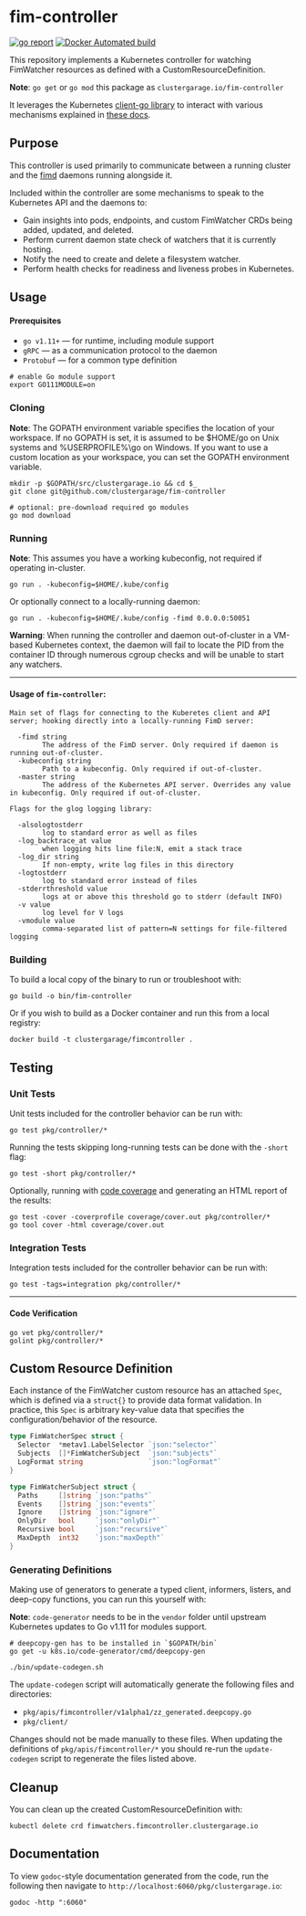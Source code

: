 # fim-controller

[![go report](https://goreportcard.com/badge/github.com/clustergarage/fim-controller?style=flat-square)](https://goreportcard.com/report/github.com/clustergarage/fim-controller)
[![Docker Automated build](https://img.shields.io/docker/build/clustergarage/fim-controller.svg?style=flat-square)](https://hub.docker.com/r/clustergarage/fim-controller)

This repository implements a Kubernetes controller for watching FimWatcher resources as defined with a CustomResourceDefinition.

**Note**: `go get` or `go mod` this package as `clustergarage.io/fim-controller`

It leverages the Kubernetes [client-go library](https://github.com/kubernetes/client-go/tree/master/tools/cache) to interact with various mechanisms explained in [these docs](https://github.com/kubernetes/sample-controller/blob/master/docs/controller-client-go.md).

## Purpose

This controller is used primarily to communicate between a running cluster and the [fimd](https://github.com/clustergarage/fimd) daemons running alongside it.

Included within the controller are some mechanisms to speak to the Kubernetes API and the daemons to:

- Gain insights into pods, endpoints, and custom FimWatcher CRDs being added, updated, and deleted.
- Perform current daemon state check of watchers that it is currently hosting.
- Notify the need to create and delete a filesystem watcher.
- Perform health checks for readiness and liveness probes in Kubernetes.

## Usage

#### Prerequisites

- `go v1.11+` &mdash; for runtime, including module support
- `gRPC` &mdash; as a communication protocol to the daemon
- `Protobuf` &mdash; for a common type definition

```
# enable Go module support
export GO111MODULE=on
```

### Cloning

**Note**: The GOPATH environment variable specifies the location of your workspace. If no GOPATH is set, it is assumed to be $HOME/go on Unix systems and %USERPROFILE%\go on Windows. If you want to use a custom location as your workspace, you can set the GOPATH environment variable.

```
mkdir -p $GOPATH/src/clustergarage.io && cd $_
git clone git@github.com/clustergarage/fim-controller

# optional: pre-download required go modules
go mod download
```

### Running

**Note**: This assumes you have a working kubeconfig, not required if operating in-cluster.

```
go run . -kubeconfig=$HOME/.kube/config
```

Or optionally connect to a locally-running daemon:

```
go run . -kubeconfig=$HOME/.kube/config -fimd 0.0.0.0:50051
```

**Warning**: When running the controller and daemon out-of-cluster in a VM-based Kubernetes context, the daemon will fail to locate the PID from the container ID through numerous cgroup checks and will be unable to start any watchers.

---

#### Usage of `fim-controller`:

```
Main set of flags for connecting to the Kuberetes client and API server; hooking directly into a locally-running FimD server:

  -fimd string
        The address of the FimD server. Only required if daemon is running out-of-cluster.
  -kubeconfig string
        Path to a kubeconfig. Only required if out-of-cluster.
  -master string
        The address of the Kubernetes API server. Overrides any value in kubeconfig. Only required if out-of-cluster.

Flags for the glog logging library:

  -alsologtostderr
        log to standard error as well as files
  -log_backtrace_at value
        when logging hits line file:N, emit a stack trace
  -log_dir string
        If non-empty, write log files in this directory
  -logtostderr
        log to standard error instead of files
  -stderrthreshold value
        logs at or above this threshold go to stderr (default INFO)
  -v value
        log level for V logs
  -vmodule value
        comma-separated list of pattern=N settings for file-filtered logging
```

### Building

To build a local copy of the binary to run or troubleshoot with:

```
go build -o bin/fim-controller
```

Or if you wish to build as a Docker container and run this from a local registry:

```
docker build -t clustergarage/fimcontroller .
```

## Testing

### Unit Tests

Unit tests included for the controller behavior can be run with:

```
go test pkg/controller/*
```

Running the tests skipping long-running tests can be done with the `-short` flag:

```
go test -short pkg/controller/*
```

Optionally, running with [code coverage](https://blog.golang.org/cover) and generating an HTML report of the results:

```
go test -cover -coverprofile coverage/cover.out pkg/controller/*
go tool cover -html coverage/cover.out
```

### Integration Tests

Integration tests included for the controller behavior can be run with:

```
go test -tags=integration pkg/controller/*
```

---

#### Code Verification

```
go vet pkg/controller/*
golint pkg/controller/*
```

## Custom Resource Definition

Each instance of the FimWatcher custom resource has an attached `Spec`, which is defined via a `struct{}` to provide data format validation. In practice, this `Spec` is arbitrary key-value data that specifies the configuration/behavior of the resource.

```go
type FimWatcherSpec struct {
  Selector  *metav1.LabelSelector `json:"selector"`
  Subjects  []*FimWatcherSubject  `json:"subjects"`
  LogFormat string                `json:"logFormat"`
}

type FimWatcherSubject struct {
  Paths     []string `json:"paths"`
  Events    []string `json:"events"`
  Ignore    []string `json:"ignore"`
  OnlyDir   bool     `json:"onlyDir"`
  Recursive bool     `json:"recursive"`
  MaxDepth  int32    `json:"maxDepth"`
}
```

### Generating Definitions

Making use of generators to generate a typed client, informers, listers, and deep-copy functions, you can run this yourself with:

**Note**: `code-generator` needs to be in the `vendor` folder until upstream Kubernetes updates to Go v1.11 for modules support.

```
# deepcopy-gen has to be installed in `$GOPATH/bin`
go get -u k8s.io/code-generator/cmd/deepcopy-gen

./bin/update-codegen.sh
```

The `update-codegen` script will automatically generate the following files and directories:

- `pkg/apis/fimcontroller/v1alpha1/zz_generated.deepcopy.go`
- `pkg/client/`

Changes should not be made manually to these files. When updating the definitions of `pkg/apis/fimcontroller/*` you should re-run the `update-codegen` script to regenerate the files listed above.

## Cleanup

You can clean up the created CustomResourceDefinition with:

```
kubectl delete crd fimwatchers.fimcontroller.clustergarage.io
```

## Documentation

To view `godoc`-style documentation generated from the code, run the following then navigate to `http://localhost:6060/pkg/clustergarage.io`:

```
godoc -http ":6060"
```
